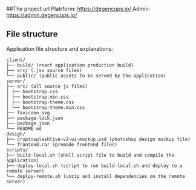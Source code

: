 ##The project url
Platrform: https://degencups.io/
Admin: https://admin.degencups.io/

## File structure

Application file structure and explanations:

```
client/
├── build/ (react application production build)
├── src/ (.jsx source files)
└── public/ (public assets to be served by the application)
server/
├── src/ (all source js files)
│ ├── bootstrap.css
│ ├── bootstrap.min.css
│ ├── bootstrap-theme.css
│ └── bootstrap-theme.min.css
├── favicono.svg
├── package-lock.json
├── package.json
└── README.md
design/
├── cryptosplashlive-v2-ui-mockup.psd (photoshop design mockup file)
└── frontend.rar (premade frontend files)
scripts/
├── build-local.sh (shell script file to build and compile the application)
├── deploy-local.sh (script to run build-local.sh and deploy to a remote server)
└── deploy-remote.sh (unzip and install dependencies on the remote server)
```
